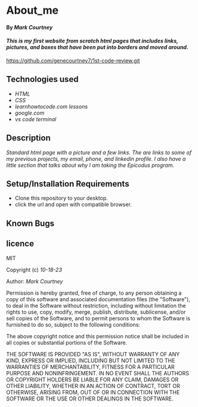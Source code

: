 # About_me
#### By _**Mark Courtney**_
#### _This is my first website from scratch html pages that includes links, pictures, and boxes that have been put into borders and moved around._
https://github.com/genecourtney7/1st-code-review.git
## Technologies used
* _HTML_
* _CSS_
* _learnhowtocode.com lessons_
* _google.com_
* _vs code terminal_
## Description
_Standard html page with a picture and a few links. The are links to some of my previous projects, my email, phone, and linkedin profile. I also have a little section that talks about why I am taking the Epicodus program._
## Setup/Installation Requirements
* Clone this repository to your desktop.
* click the url and open with compatible browser. 
## Known Bugs

## licence 
MIT 

Copyright (c) _10-18-23_ 

Author: _Mark Courtney_

Permission is hereby granted, free of charge, to any person obtaining a copy
of this software and associated documentation files (the "Software"), to deal
in the Software without restriction, including without limitation the rights
to use, copy, modify, merge, publish, distribute, sublicense, and/or sell
copies of the Software, and to permit persons to whom the Software is
furnished to do so, subject to the following conditions:

The above copyright notice and this permission notice shall be included in all
copies or substantial portions of the Software.

THE SOFTWARE IS PROVIDED "AS IS", WITHOUT WARRANTY OF ANY KIND, EXPRESS OR
IMPLIED, INCLUDING BUT NOT LIMITED TO THE WARRANTIES OF MERCHANTABILITY,
FITNESS FOR A PARTICULAR PURPOSE AND NONINFRINGEMENT. IN NO EVENT SHALL THE
AUTHORS OR COPYRIGHT HOLDERS BE LIABLE FOR ANY CLAIM, DAMAGES OR OTHER
LIABILITY, WHETHER IN AN ACTION OF CONTRACT, TORT OR OTHERWISE, ARISING FROM,
OUT OF OR IN CONNECTION WITH THE SOFTWARE OR THE USE OR OTHER DEALINGS IN THE
SOFTWARE.